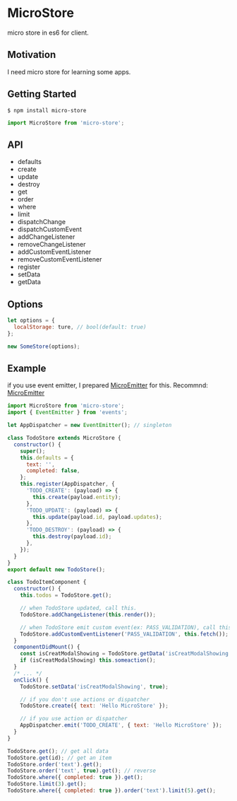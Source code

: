 # MicroStore
micro store in es6 for client.

## Motivation
I need micro store for learning some apps.

## Getting Started

```
$ npm install micro-store
```

```javascript
import MicroStore from 'micro-store';
```

## API

- defaults
- create
- update
- destroy
- get
- order
- where
- limit
- dispatchChange
- dispatchCustomEvent
- addChangeListener
- removeChangeListener
- addCustomEventListener
- removeCustomEventListener
- register
- setData
- getData

## Options

```javascript
let options = {
  localStorage: ture, // bool(default: true)
};

new SomeStore(options);
```

## Example
if you use event emitter, I prepared [MicroEmitter](https://github.com/khirayama/MicroEmitter) for this.
Recommnd: [MicroEmitter](https://github.com/khirayama/MicroEmitter)

```javascript
import MicroStore from 'micro-store';
import { EventEmitter } from 'events';

let AppDispatcher = new EventEmitter(); // singleton

class TodoStore extends MicroStore {
  constructor() {
    super();
    this.defaults = {
      text: '',
      completed: false,
    };
    this.register(AppDispatcher, {
      'TODO_CREATE': (payload) => {
        this.create(payload.entity);
      },
      'TODO_UPDATE': (payload) => {
        this.update(payload.id, payload.updates);
      },
      'TODO_DESTROY': (payload) => {
        this.destroy(payload.id);
      },
    });
  }
}
export default new TodoStore();

class TodoItemComponent {
  constructor() {
    this.todos = TodoStore.get();

    // when TodoStore updated, call this.
    TodoStore.addChangeListener(this.render());

    // when TodoStore emit custom event(ex: PASS_VALIDATION), call this.
    TodoStore.addCustomEventListener('PASS_VALIDATION', this.fetch());
  }
  componentDidMount() {
    const isCreatModalShowing = TodoStore.getData('isCreatModalShowing');
    if (isCreatModalShowing) this.someaction();
  }
  /* ... */
  onClick() {
    TodoStore.setData('isCreatModalShowing', true);

    // if you don't use actions or dispatcher
    TodoStore.create({ text: 'Hello MicroStore' });

    // if you use action or dispatcher
    AppDispatcher.emit('TODO_CREATE', { text: 'Hello MicroStore' });
  }
}
```

```javascript
TodoStore.get(); // get all data
TodoStore.get(id); // get an item
TodoStore.order('text').get();
TodoStore.order('text', true).get(); // reverse
TodoStore.where({ completed: true }).get();
TodoStore.limit(3).get();
TodoStore.where({ completed: true }).order('text').limit(5).get();
```
